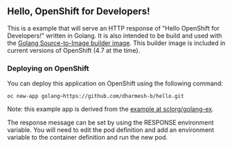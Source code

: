 ## Hello, OpenShift for Developers! ##
This is a example that will serve an HTTP response of "Hello OpenShift for Developers!" written in Golang. It is also
intended to be build and used with the [Golang Source-to-Image builder image](https://github.com/sclorg/golang-container).  This builder image is included in current versions of OpenShift (4.7 at the time).

### Deploying on OpenShift
You can deploy this application on OpenShift using the following command:

```shell
oc new-app golang~https://github.com/dharmesh-b/hello.git
```

Note: this example app is derived from the [example at sclorg/golang-ex](https://github.com/sclorg/golang-ex).

The response message can be set by using the RESPONSE environment
variable.  You will need to edit the pod definition and add an
environment variable to the container definition and run the new pod.
